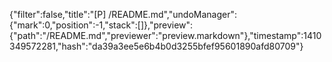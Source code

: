 {"filter":false,"title":"[P] /README.md","undoManager":{"mark":0,"position":-1,"stack":[]},"preview":{"path":"/README.md","previewer":"preview.markdown"},"timestamp":1410349572281,"hash":"da39a3ee5e6b4b0d3255bfef95601890afd80709"}
